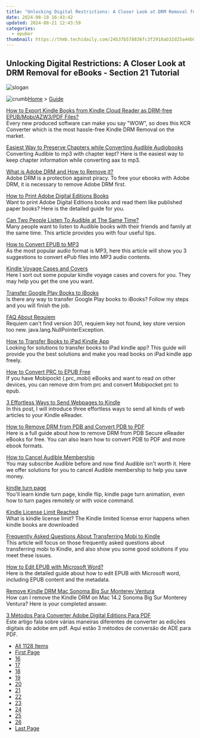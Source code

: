 ```yaml
---
title: "Unlocking Digital Restrictions: A Closer Look at DRM Removal for eBooks - Section 21 Tutorial"
date: 2024-08-18 16:43:42
updated: 2024-08-21 12:43:59
categories:
  - epubor
thumbnail: https://thmb.techidaily.com/24b37b578836fc3f2918ab32d25a44b0c1a08b2ac44a3b64d442e286082e5edf.jpg
---
```


## Unlocking Digital Restrictions: A Closer Look at DRM Removal for eBooks - Section 21 Tutorial

![slogan](http://www.epubor.com/images/guide-banner-word.png)

![crumb](http://www.epubor.com/images/ol_home.png)[Home](https://tools.techidaily.com/epubor/products/) \> [Guide](https://tools.techidaily.com/epubor/products/)

[How to Export Kindle Books from Kindle Cloud Reader as DRM-free EPUB/Mobi/AZW3/PDF Files?](https://tools.techidaily.com/epubor/products/)  
 Every new produced software can make you say "WOW", so does this KCR Converter which is the most hassle-free Kindle DRM Removal on the market.

[Easiest Way to Preserve Chapters while Converting Audible Audiobooks](https://tools.techidaily.com/epubor/products/)  
 Converting Audible to mp3 with chapter kept? Here is the easiest way to keep chapter information while converting aax to mp3.

[What is Adobe DRM and How to Remove it?](https://tools.techidaily.com/epubor/products/)  
 Adobe DRM is a protection against piracy. To free your ebooks with Adobe DRM, it is necessary to remove Adobe DRM first. 

[How to Print Adobe Digital Editions Books](https://tools.techidaily.com/epubor/products/)  
 Want to print Adobe Digital Editions books and read them like published paper books? Here is the detailed guide for you.

[Can Two People Listen To Audible at The Same Time?](https://tools.techidaily.com/epubor/products/)  
 Many people want to listen to Audible books with their friends and family at the same time. This article provides you with four useful tips.

[How to Convert EPUB to MP3](https://tools.techidaily.com/epubor/products/)  
 As the most popular audio format is MP3, here this article will show you 3 suggestions to convert ePub files into MP3 audio contents.

[Kindle Voyage Cases and Covers](https://tools.techidaily.com/epubor/products/)  
 Here I sort out some popular kindle voyage cases and covers for you. They may help you get the one you want.

[Transfer Google Play Books to iBooks](https://tools.techidaily.com/epubor/transfer/)  
 Is there any way to transfer Google Play books to iBooks? Follow my steps and you will finish the job.

[FAQ About Requiem](https://tools.techidaily.com/epubor/products/)  
 Requiem can't find version 301, requiem key not found, key store version too new. java.lang.NullPointerException.

[How to Transfer Books to iPad Kindle App](https://tools.techidaily.com/epubor/products/)  
 Looking for solutions to transfer books to iPad kindle app? This guide will provide you the best solutions and make you read books on iPad kindle app freely.

[How to Convert PRC to EPUB Free](https://tools.techidaily.com/epubor/products/)  
 If you have Mobipockt (.prc,.mobi) eBooks and want to read on other devices, you can remove drm from prc and convert Mobipocket prc to epub. 

[3 Effortless Ways to Send Webpages to Kindle](https://tools.techidaily.com/epubor/products/)  
 In this post, I will introduce three effortless ways to send all kinds of web articles to your Kindle eReader. 

[How to Remove DRM from PDB and Convert PDB to PDF](https://tools.techidaily.com/epubor/products/)  
 Here is a full guide about how to remove DRM from PDB Secure eReader eBooks for free. You can also learn how to convert PDB to PDF and more ebook formats.

[How to Cancel Audible Membership](https://tools.techidaily.com/epubor/products/)  
 You may subscribe Audible before and now find Audible isn't worth it. Here we offer solutions for you to cancel Audible membership to help you save money.

[kindle turn page](https://tools.techidaily.com/epubor/products/)  
 You'll learn kindle turn page, kindle flip, kindle page turn animation, even how to turn pages remotely or with voice command.

[Kindle License Limit Reached](https://tools.techidaily.com/epubor/products/)  
 What is kindle license limit? The Kindle limited license error happens when kindle books are downloaded 

[Frequently Asked Questions About Transferring Mobi to Kindle](https://tools.techidaily.com/epubor/transfer/)  
 This article will focus on those frequently asked questions about transferring mobi to Kindle, and also show you some good solutions if you meet these issues.

[How to Edit EPUB with Microsoft Word?](https://tools.techidaily.com/epubor/products/)  
 Here is the detailed guide about how to edit EPUB with Microsoft word, including EPUB content and the metadata.

[Remove Kindle DRM Mac Sonoma Big Sur Monterey Ventura](https://tools.techidaily.com/epubor/products/)  
 How can I remove the Kindle DRM on Mac 14.2 Sonoma Big Sur Monterey Ventura? Here is your completed answer.

[3 Métodos Para Converter Adobe Digital Editions Para PDF](https://tools.techidaily.com/epubor/products/)  
 Este artigo fala sobre várias maneiras diferentes de converter as edições digitais do adobe em pdf. Aqui estão 3 métodos de conversão de ADE para PDF.

* [All 1128 Items](https://tools.techidaily.com/epubor/products/)
* [First Page](https://tools.techidaily.com/epubor/products/)
* [16](https://tools.techidaily.com/epubor/products/)
* [17](https://tools.techidaily.com/epubor/products/)
* [18](https://tools.techidaily.com/epubor/products/)
* [19](https://tools.techidaily.com/epubor/products/)
* [20](https://tools.techidaily.com/epubor/products/)
* [21](https://tools.techidaily.com/epubor/products/)
* [22](https://tools.techidaily.com/epubor/products/)
* [23](https://tools.techidaily.com/epubor/products/)
* [24](https://tools.techidaily.com/epubor/products/)
* [25](https://tools.techidaily.com/epubor/products/)
* [26](https://tools.techidaily.com/epubor/products/)
* [Last Page](https://tools.techidaily.com/epubor/products/)

<ins class="adsbygoogle"
     style="display:block"
     data-ad-format="autorelaxed"
     data-ad-client="ca-pub-7571918770474297"
     data-ad-slot="1223367746"></ins>



<ins class="adsbygoogle"
     style="display:block"
     data-ad-client="ca-pub-7571918770474297"
     data-ad-slot="8358498916"
     data-ad-format="auto"
     data-full-width-responsive="true"></ins>
